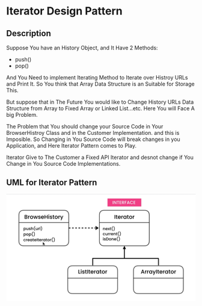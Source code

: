 # Iterator Design Pattern

## Description

Suppose You have an History Object, and It Have 2 Methods:

- push()
- pop()

And You Need to implement Iterating Method to Iterate over Histroy URLs and Print It. So You think that Array Data Structure is an Suitable for Storage This.

But suppose that in The Future You would like to Change History URLs Data Structure from Array to Fixed Array or Linked List...etc. Here You will Face A big Problem.

The Problem that You should change your Source Code in Your BrowserHistroy Class and in the Customer Implementation. and this is Imposible. So Changing in You Source Code will break changes in you Application, and Here Iterator Pattern comes to Play.

Iterator Give to The Customer a Fixed API Iterator and desnot change if You Change in You Source Code Implementations.

## UML for Iterator Pattern

<div style="width: 100%; display: flex; justify-content: center; align-items: center;">
<img src="./iterator-pattern.png" alt="UML for Iterator Pattern" />
</div>
